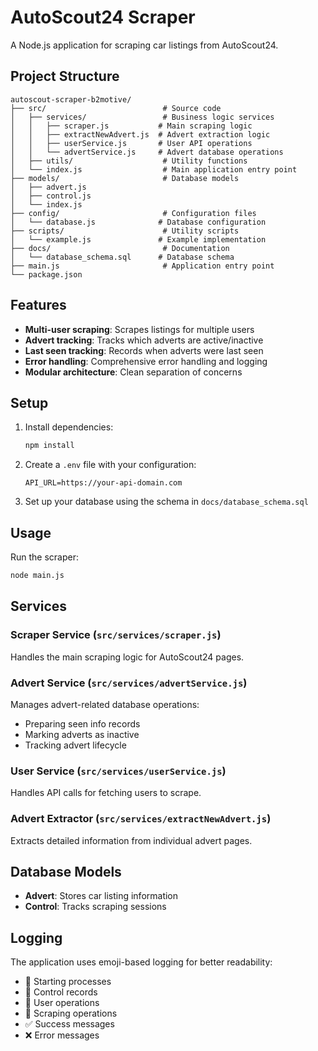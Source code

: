 # AutoScout24 Scraper

A Node.js application for scraping car listings from AutoScout24.

## Project Structure

```
autoscout-scraper-b2motive/
├── src/                          # Source code
│   ├── services/                 # Business logic services
│   │   ├── scraper.js           # Main scraping logic
│   │   ├── extractNewAdvert.js  # Advert extraction logic
│   │   ├── userService.js       # User API operations
│   │   └── advertService.js     # Advert database operations
│   ├── utils/                    # Utility functions
│   └── index.js                  # Main application entry point
├── models/                       # Database models
│   ├── advert.js
│   ├── control.js
│   └── index.js
├── config/                       # Configuration files
│   └── database.js              # Database configuration
├── scripts/                      # Utility scripts
│   └── example.js               # Example implementation
├── docs/                         # Documentation
│   └── database_schema.sql      # Database schema
├── main.js                       # Application entry point
└── package.json
```

## Features

- **Multi-user scraping**: Scrapes listings for multiple users
- **Advert tracking**: Tracks which adverts are active/inactive
- **Last seen tracking**: Records when adverts were last seen
- **Error handling**: Comprehensive error handling and logging
- **Modular architecture**: Clean separation of concerns

## Setup

1. Install dependencies:
   ```bash
   npm install
   ```

2. Create a `.env` file with your configuration:
   ```
   API_URL=https://your-api-domain.com
   ```

3. Set up your database using the schema in `docs/database_schema.sql`

## Usage

Run the scraper:
```bash
node main.js
```

## Services

### Scraper Service (`src/services/scraper.js`)
Handles the main scraping logic for AutoScout24 pages.

### Advert Service (`src/services/advertService.js`)
Manages advert-related database operations:
- Preparing seen info records
- Marking adverts as inactive
- Tracking advert lifecycle

### User Service (`src/services/userService.js`)
Handles API calls for fetching users to scrape.

### Advert Extractor (`src/services/extractNewAdvert.js`)
Extracts detailed information from individual advert pages.

## Database Models

- **Advert**: Stores car listing information
- **Control**: Tracks scraping sessions

## Logging

The application uses emoji-based logging for better readability:
- 🚀 Starting processes
- 📌 Control records
- 👥 User operations
- 📝 Scraping operations
- ✅ Success messages
- ❌ Error messages 
